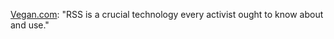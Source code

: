 <a href="https://twitter.com/vegan/status/1202621703857278976">Vegan.com</a>: "RSS is a crucial technology every activist ought to know about and use."
